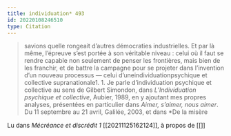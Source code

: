 ```yaml
---
title: individuation* 493
id: 20220108246510
type: Citation
---
```


> savions quelle rongeait d’autres démocraties industrielles. Et par là même, l’épreuve s’est portée à son véritable niveau : celui où il faut se rendre capable non seulement de penser les frontières, mais bien de les franchir, et de battre la campagne pour se projeter dans l’invention d’un nouveau processus — celui d’uneindividuationpsychique et collective supranationale1. 1. Je parle d’individuation psychique et collective au sens de Gilbert Simondon, dans *L’Individuation psychique et collective*, Aubier, 1989, en y ajoutant mes propres analyses, présentées en particulier dans *Aimer, s’aimer, nous aimer*. Du 11 septembre au 21 avril, Galilée, 2003, et dans *De la misère

Lu dans *Mécréance et discrédit 1* [[20211125162124]], à propos de [[]]